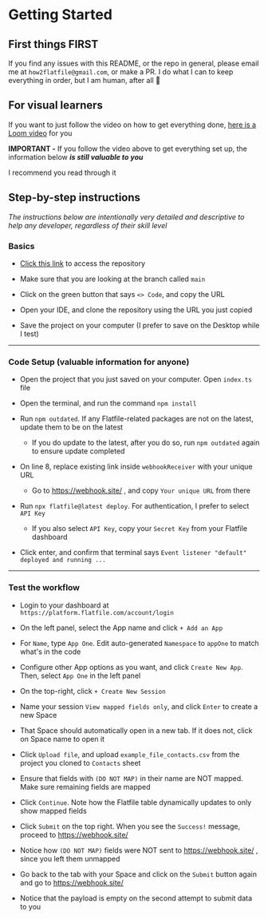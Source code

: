 # Getting Started

## First things FIRST

If you find any issues with this README, or the repo in general, please email me at `how2flatfile@gmail.com`, or make a PR. I do what I can to keep everything in order, but I am human, after all 🙂

## For visual learners

If you want to just follow the video on how to get everything done, [here is a Loom video](https://www.loom.com/share/9d974aff5799438d900c66fbbcde9fb3?sid=90a327d8-6f78-4830-981d-2312b119a053) for you

**IMPORTANT -** If you follow the video above to get everything set up, the information below ***is still valuable to you***

I recommend you read through it


## Step-by-step instructions

*The instructions below are intentionally very detailed and descriptive to help any developer, regardless of their skill level*


### Basics
- [Click this link](https://github.com/how2flatfile/update-table-to-only-view-mapped-fields.git) to access the repository

- Make sure that you are looking at the branch called `main`  

- Click on the green button that says `<> Code`, and copy the URL  

- Open your IDE, and clone the repository using the URL you just copied  

- Save the project on your computer (I prefer to save on the Desktop while I test)  

_________________________________________________
### Code Setup (valuable information for anyone)
- Open the project that you just saved on your computer. Open `index.ts` file

- Open the terminal, and run the command `npm install`

- Run `npm outdated`. If any Flatfile-related packages are not on the latest, update them to be on the latest
  - If you do update to the latest, after you do so, run `npm outdated` again to ensure update completed

- On line 8, replace existing link inside `webhookReceiver` with your unique URL
  - Go to https://webhook.site/ , and copy `Your unique URL` from there

- Run `npx flatfile@latest deploy`. For authentication, I prefer to select `API Key`
  - If you also select `API Key`, copy your `Secret Key` from your Flatfile dashboard

- Click enter, and confirm that terminal says `Event listener "default" deployed and running ...`

_________________________________________________
### Test the workflow
- Login to your dashboard at `https://platform.flatfile.com/account/login`

- On the left panel, select the App name and click `+ Add an App`

- For `Name`, type `App One`. Edit auto-generated `Namespace` to `appOne` to match what's in the code

- Configure other App options as you want, and click `Create New App`. Then, select `App One` in the left panel

- On the top-right, click `+ Create New Session`

- Name your session `View mapped fields only`, and click `Enter` to create a new Space

- That Space should automatically open in a new tab. If it does not, click on Space name to open it 

- Click `Upload file`, and upload `example_file_contacts.csv` from the project you cloned to `Contacts` sheet

- Ensure that fields with `(DO NOT MAP)` in their name are NOT mapped. Make sure remaining fields are mapped

- Click `Continue`. Note how the Flatfile table dynamically updates to only show mapped fields

- Click `Submit` on the top right. When you see the `Success!` message, proceed to https://webhook.site/ 

- Notice how `(DO NOT MAP)` fields were NOT sent to https://webhook.site/ , since you left them unmapped

- Go back to the tab with your Space and click on the `Submit` button again and go to https://webhook.site/ 

- Notice that the payload is empty on the second attempt to submit data to you